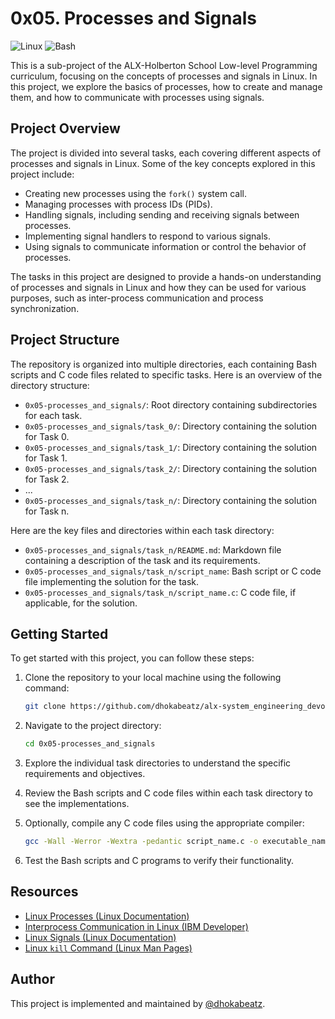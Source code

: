 # 0x05. Processes and Signals

![Linux](https://img.shields.io/badge/Linux-ubuntu-orange) ![Bash](https://img.shields.io/badge/Bash-v5.0-blue)

This is a sub-project of the ALX-Holberton School Low-level Programming curriculum, focusing on the concepts of processes and signals in Linux. In this project, we explore the basics of processes, how to create and manage them, and how to communicate with processes using signals.

## Project Overview

The project is divided into several tasks, each covering different aspects of processes and signals in Linux. Some of the key concepts explored in this project include:

- Creating new processes using the `fork()` system call.
- Managing processes with process IDs (PIDs).
- Handling signals, including sending and receiving signals between processes.
- Implementing signal handlers to respond to various signals.
- Using signals to communicate information or control the behavior of processes.

The tasks in this project are designed to provide a hands-on understanding of processes and signals in Linux and how they can be used for various purposes, such as inter-process communication and process synchronization.

## Project Structure

The repository is organized into multiple directories, each containing Bash scripts and C code files related to specific tasks. Here is an overview of the directory structure:

- `0x05-processes_and_signals/`: Root directory containing subdirectories for each task.
- `0x05-processes_and_signals/task_0/`: Directory containing the solution for Task 0.
- `0x05-processes_and_signals/task_1/`: Directory containing the solution for Task 1.
- `0x05-processes_and_signals/task_2/`: Directory containing the solution for Task 2.
- ...
- `0x05-processes_and_signals/task_n/`: Directory containing the solution for Task n.

Here are the key files and directories within each task directory:

- `0x05-processes_and_signals/task_n/README.md`: Markdown file containing a description of the task and its requirements.
- `0x05-processes_and_signals/task_n/script_name`: Bash script or C code file implementing the solution for the task.
- `0x05-processes_and_signals/task_n/script_name.c`: C code file, if applicable, for the solution.

## Getting Started

To get started with this project, you can follow these steps:

1. Clone the repository to your local machine using the following command:

   ```bash
   git clone https://github.com/dhokabeatz/alx-system_engineering_devops.git
   ```

2. Navigate to the project directory:

   ```bash
   cd 0x05-processes_and_signals
   ```

3. Explore the individual task directories to understand the specific requirements and objectives.

4. Review the Bash scripts and C code files within each task directory to see the implementations.

5. Optionally, compile any C code files using the appropriate compiler:

   ```bash
   gcc -Wall -Werror -Wextra -pedantic script_name.c -o executable_name
   ```

6. Test the Bash scripts and C programs to verify their functionality.

## Resources

- [Linux Processes (Linux Documentation)](https://www.kernel.org/doc/html/latest/admin-guide/sysctl/kernel.html#pid-max)
- [Interprocess Communication in Linux (IBM Developer)](https://developer.ibm.com/technologies/linux/tutorials/l-ipc/)
- [Linux Signals (Linux Documentation)](https://www.kernel.org/doc/html/latest/core-api/signal.html)
- [Linux `kill` Command (Linux Man Pages)](https://man7.org/linux/man-pages/man2/kill.2.html)

## Author

This project is implemented and maintained by [@dhokabeatz](https://github.com/dhokabeatz).